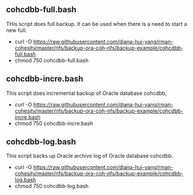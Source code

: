 
## cohcdbb-full.bash
THis script does full backup. It can be used when there is a need to start a new full.

- curl -O https://raw.githubusercontent.com/diana-hui-yang/rman-cohesity/master/nfs/backup-ora-coh-nfs/backup-example/cohcdbb-full.bash
- chmod 750 cohcdbb-full.bash

## cohcdbb-incre.bash
This script does incremental backup of Oracle database cohcdbb,

- curl -O https://raw.githubusercontent.com/diana-hui-yang/rman-cohesity/master/nfs/backup-ora-coh-nfs/backup-example/cohcdbb-incre.bash
- chmod 750 cohcdbb-incre.bash

## cohcdbb-log.bash
This script backs up Oracle archive log of Oracle database cohcdbb. 

- curl -O https://raw.githubusercontent.com/diana-hui-yang/rman-cohesity/master/nfs/backup-ora-coh-nfs/backup-example/cohcdbb-log.bash
- chmod 750 cohcdbb-log.bash
